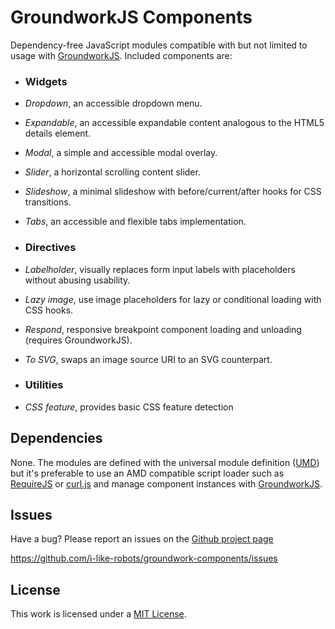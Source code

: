 # GroundworkJS Components

Dependency-free JavaScript modules compatible with but not limited to usage with [GroundworkJS][1]. Included components are:

- ### Widgets
 - *Dropdown*, an accessible dropdown menu.
 - *Expandable*, an accessible expandable content analogous to the HTML5 details element.
 - *Modal*, a simple and accessible modal overlay.
 - *Slider*, a horizontal scrolling content slider.
 - *Slideshow*, a minimal slideshow with before/current/after hooks for CSS transitions.
 - *Tabs*, an accessible and flexible tabs implementation.

- ### Directives
 - *Labelholder*, visually replaces form input labels with placeholders without abusing usability.
 - *Lazy image*, use image placeholders for lazy or conditional loading with CSS hooks.
 - *Respond*, responsive breakpoint component loading and unloading (requires GroundworkJS).
 - *To SVG*, swaps an image source URI to an SVG counterpart.

- ### Utilities
 - *CSS feature*, provides basic CSS feature detection

## Dependencies

None. The modules are defined with the universal module definition ([UMD][5]) but it's preferable to use an AMD compatible script loader such as [RequireJS][2] or [curl.js][3] and manage component instances with [GroundworkJS][1].

## Issues

Have a bug? Please report an issues on the [Github project page][0]

https://github.com/i-like-robots/groundwork-components/issues

## License

This work is licensed under a [MIT License][4].

[0]: https://github.com/i-like-robots/groundwork-components/issues
[1]: http://github.com/i-like-robots/groundwork/
[2]: http://requirejs.org/
[3]: https://github.com/cujojs/curl
[4]: http://opensource.org/licenses/MIT
[5]: http://jsdefine.org/